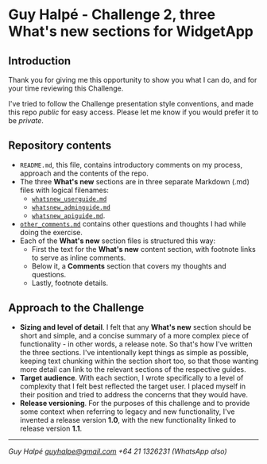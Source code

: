 # Guy Halpé - Challenge 2, three What's new sections for WidgetApp

## Introduction

Thank you for giving me this opportunity to show you what I can do, and for your time reviewing this Challenge.

I've tried to follow the Challenge presentation style conventions, and made this repo *public* for easy access. Please let me know if you would prefer it to be *private*.

## Repository contents

- `README.md`, this file, contains introductory comments on my process, approach and the contents of the repo. 
- The three **What's new** sections are in three separate Markdown (.md) files with logical filenames:
  - [`whatsnew_userguide.md`](https://github.com/guyhalpe/guyhalpe-canva-challenge/blob/main/whatsnew_userguide.md)
  - [`whatsnew_adminguide.md`](https://github.com/guyhalpe/guyhalpe-canva-challenge/blob/main/whatsnew_adminguide.md)
  - [`whatsnew_apiguide.md`](https://github.com/guyhalpe/guyhalpe-canva-challenge/blob/main/whatsnew_apiguide.md).
- [`other_comments.md`](https://github.com/guyhalpe/guyhalpe-canva-challenge/blob/main/other_comments.md) contains other questions and thoughts I had while doing the exercise.
- Each of the **What's new** section files is structured this way:
  - First the text for the **What's new** content section, with footnote links to serve as inline comments.
  - Below it, a **Comments** section that covers my thoughts and questions.
  - Lastly, footnote details.

## Approach to the Challenge

- **Sizing and level of detail**. I felt that any **What's new** section should be short and simple, and a concise summary of a more complex piece of functionality - in other words, a release note. So that's how I've written the three sections. I've intentionally kept things as simple as possible, keeping text chunking within the section short too, so that those wanting more detail can link to the relevant sections of the respective guides.
- **Target audience**. With each section, I wrote specifically to a level of complexity that I felt best reflected the target user. I placed myself in their position and tried to address the concerns that they would have.
- **Release versioning**. For the purposes of this challenge and to provide some context when referring to legacy and new functionality, I've invented a release version **1.0**, with the new functionality linked to release version **1.1**.

---
*Guy Halpé
guyhalpe@gmail.com
+64 21 1326231 (WhatsApp also)*
